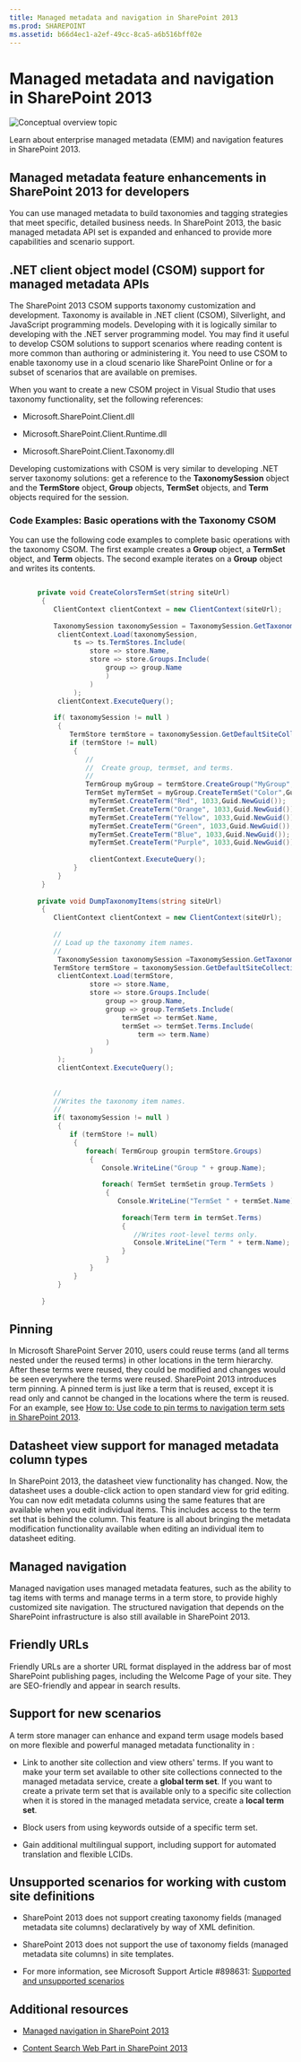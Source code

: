 ```yaml
---
title: Managed metadata and navigation in SharePoint 2013
ms.prod: SHAREPOINT
ms.assetid: b66d4ec1-a2ef-49cc-8ca5-a6b516bff02e
---
```



# Managed metadata and navigation in SharePoint 2013

  
    
    
![Conceptual overview topic](images/mod_icon_badge_conoverview.png)
  
    
    

  
    
    

  
    
    
Learn about enterprise managed metadata (EMM) and navigation features in SharePoint 2013.
## Managed metadata feature enhancements in SharePoint 2013 for developers
<a name="SP15_ManagedMetadataAndNav_ManagedMetadataFeatureEnhancements"> </a>

You can use managed metadata to build taxonomies and tagging strategies that meet specific, detailed business needs. In SharePoint 2013, the basic managed metadata API set is expanded and enhanced to provide more capabilities and scenario support.
  
    
    

## .NET client object model (CSOM) support for managed metadata APIs
<a name="SP15_ManagedMetadataAndNav_CSOMSupport"> </a>

The SharePoint 2013 CSOM supports taxonomy customization and development. Taxonomy is available in .NET client (CSOM), Silverlight, and JavaScript programming models. Developing with it is logically similar to developing with the .NET server programming model. You may find it useful to develop CSOM solutions to support scenarios where reading content is more common than authoring or administering it. You need to use CSOM to enable taxonomy use in a cloud scenario like SharePoint Online or for a subset of scenarios that are available on premises.
  
    
    
When you want to create a new CSOM project in Visual Studio that uses taxonomy functionality, set the following references:
  
    
    

- Microsoft.SharePoint.Client.dll
    
  
- Microsoft.SharePoint.Client.Runtime.dll
    
  
- Microsoft.SharePoint.Client.Taxonomy.dll
    
  
Developing customizations with CSOM is very similar to developing .NET server taxonomy solutions: get a reference to the **TaxonomySession** object and the **TermStore** object, **Group** objects, **TermSet** objects, and **Term** objects required for the session.
  
    
    

### Code Examples: Basic operations with the Taxonomy CSOM
<a name="SP15_ManagedMetadataAndNav_ExampleBasicOperations"> </a>

You can use the following code examples to complete basic operations with the taxonomy CSOM. The first example creates a **Group** object, a **TermSet** object, and **Term** objects. The second example iterates on a **Group** object and writes its contents.
  
    
    

```cs

       private void CreateColorsTermSet(string siteUrl)
        {
           ClientContext clientContext = new ClientContext(siteUrl);
 
           TaxonomySession taxonomySession = TaxonomySession.GetTaxonomySession(clientContext);
            clientContext.Load(taxonomySession,
                ts => ts.TermStores.Include(
                    store => store.Name,
                    store => store.Groups.Include(
                        group => group.Name
                        )
                    )
                );
            clientContext.ExecuteQuery();
 
           if( taxonomySession != null )
            {
               TermStore termStore = taxonomySession.GetDefaultSiteCollectionTermStore();
               if (termStore != null)
                {
                   //
                   //  Create group, termset, and terms.
                   //
                   TermGroup myGroup = termStore.CreateGroup("MyGroup",Guid.NewGuid());
                   TermSet myTermSet = myGroup.CreateTermSet("Color",Guid.NewGuid(), 1033);
                    myTermSet.CreateTerm("Red", 1033,Guid.NewGuid());
                    myTermSet.CreateTerm("Orange", 1033,Guid.NewGuid());
                    myTermSet.CreateTerm("Yellow", 1033,Guid.NewGuid());
                    myTermSet.CreateTerm("Green", 1033,Guid.NewGuid());
                    myTermSet.CreateTerm("Blue", 1033,Guid.NewGuid());
                    myTermSet.CreateTerm("Purple", 1033,Guid.NewGuid());
 
                    clientContext.ExecuteQuery();
                }
            }
        }
 
       private void DumpTaxonomyItems(string siteUrl)
        {
           ClientContext clientContext = new ClientContext(siteUrl);
 
           //
           // Load up the taxonomy item names.
           //
            TaxonomySession taxonomySession =TaxonomySession.GetTaxonomySession(clientContext);
           TermStore termStore = taxonomySession.GetDefaultSiteCollectionTermStore();
            clientContext.Load(termStore,
                    store => store.Name,
                    store => store.Groups.Include(
                        group => group.Name,
                        group => group.TermSets.Include(
                            termSet => termSet.Name,
                            termSet => termSet.Terms.Include(
                                term => term.Name)
                        )
                    )
            );
            clientContext.ExecuteQuery();
 
 
           //
           //Writes the taxonomy item names.
           //
           if( taxonomySession != null )
            {
               if (termStore != null)
                {
                   foreach( TermGroup groupin termStore.Groups)
                    {
                       Console.WriteLine("Group " + group.Name);
 
                       foreach( TermSet termSetin group.TermSets )
                        {
                           Console.WriteLine("TermSet " + termSet.Name);
 
                            foreach(Term term in termSet.Terms)
                            {
                               //Writes root-level terms only.
                               Console.WriteLine("Term " + term.Name);
                            }
                        }
                    }
                }
            }
 
        }

```


  
    
    

## Pinning
<a name="SP15_ManagedMetadataAndNav_Pinning"> </a>

In Microsoft SharePoint Server 2010, users could reuse terms (and all terms nested under the reused terms) in other locations in the term hierarchy. After these terms were reused, they could be modified and changes would be seen everywhere the terms were reused. SharePoint 2013 introduces term pinning. A pinned term is just like a term that is reused, except it is read only and cannot be changed in the locations where the term is reused. For an example, see  [How to: Use code to pin terms to navigation term sets in SharePoint 2013](how-to-use-code-to-pin-terms-to-navigation-term-sets-in-sharepoint.md).
  
    
    

  
    
    

## Datasheet view support for managed metadata column types
<a name="SP15_ManagedMetadataAndNav_DatasheetViewSupport"> </a>

In SharePoint 2013, the datasheet view functionality has changed. Now, the datasheet uses a double-click action to open standard view for grid editing. You can now edit metadata columns using the same features that are available when you edit individual items. This includes access to the term set that is behind the column. This feature is all about bringing the metadata modification functionality available when editing an individual item to datasheet editing.
  
    
    

## Managed navigation
<a name="SP15_ManagedMetadataAndNav_ManagedNav"> </a>

Managed navigation uses managed metadata features, such as the ability to tag items with terms and manage terms in a term store, to provide highly customized site navigation. The structured navigation that depends on the SharePoint infrastructure is also still available in SharePoint 2013.
  
    
    

## Friendly URLs
<a name="SP15_ManagedMetadataAndNav_FriendlyURLs"> </a>

Friendly URLs are a shorter URL format displayed in the address bar of most SharePoint publishing pages, including the Welcome Page of your site. They are SEO-friendly and appear in search results. 
  
    
    

## Support for new scenarios
<a name="SP15_ManagedMetadataAndNav_SupportForNewScenarios"> </a>

A term store manager can enhance and expand term usage models based on more flexible and powerful managed metadata functionality in :
  
    
    

- Link to another site collection and view others' terms. If you want to make your term set available to other site collections connected to the managed metadata service, create a **global term set**. If you want to create a private term set that is available only to a specific site collection when it is stored in the managed metadata service, create a **local term set**. 
    
  
- Block users from using keywords outside of a specific term set.
    
  
- Gain additional multilingual support, including support for automated translation and flexible LCIDs. 
    
  

## Unsupported scenarios for working with custom site definitions
<a name="SP15_ManagedMetadataAndNav_UnsupportedScenarios"> </a>


- SharePoint 2013 does not support creating taxonomy fields (managed metadata site columns) declaratively by way of XML definition.
    
  
- SharePoint 2013 does not support the use of taxonomy fields (managed metadata site columns) in site templates.
    
  
- For more information, see Microsoft Support Article #898631:  [Supported and unsupported scenarios](http://support2.microsoft.com/default.aspx?scid=kb;EN-US;898631
)
    
  

## Additional resources
<a name="SP15_ManagedMetadataAndNav_AdditionalResources"> </a>


-  [Managed navigation in SharePoint 2013](managed-navigation-in-sharepoint.md)
    
  
-  [Content Search Web Part in SharePoint 2013](content-search-web-part-in-sharepoint.md)
    
  

